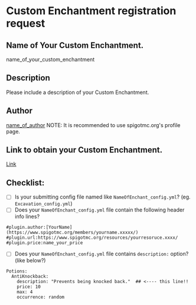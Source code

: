 # Custom Enchantment registration request

## Name of Your Custom Enchantment.
name_of_your_custom_enchantment

## Description
Please include a description of your Custom Enchantment.

## Author
[name_of_author](http://url.to.author's.page) 
NOTE: It is recommended to use spigotmc.org's profile page.

## Link to obtain your Custom Enchantment.
[Link](http://url.to.your.custom.enchantment.site)

## Checklist:
- [ ] Is your submitting config file named like ```NameOfEnchant_config.yml```? (eg. ```Excavation_config.yml```)
- [ ] Does your ```NameOfEnchant_config.yml``` file contain the following header info lines?
```
#plugin.author:[YourName](https://www.spigotmc.org/members/yourname.xxxxx/)
#plugin.url:https://www.spigotmc.org/resources/yourresoruce.xxxx/
#plugin.price:name_your_price
```
- [ ] Does your ```NameOfEnchant_config.yml``` file contains ```description:``` option? (like below?)
```
Potions:
  AntiKnockback:
    description: "Prevents being knocked back."  ## <---- this line!!
    price: 10
    max: 4
    occurrence: random
```
